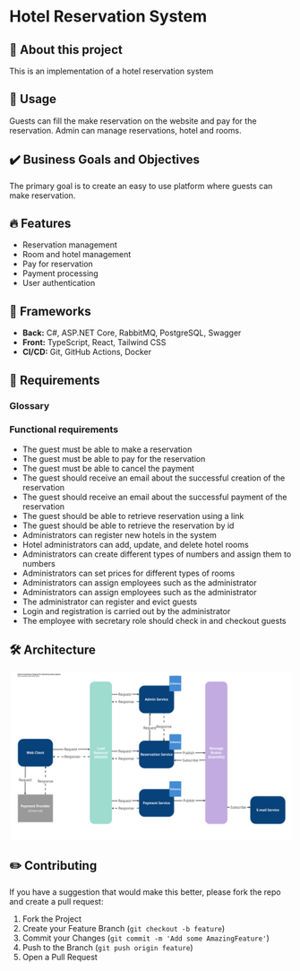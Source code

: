 # Hotel Reservation System

## 👋 About this project

This is an implementation of a hotel reservation system

## 🎲 Usage

Guests can fill the make reservation on the website and pay for the reservation. Admin can manage reservations, hotel and rooms.

## ✔️ Business Goals and Objectives

The primary goal is to create an easy to use platform where guests can make reservation.

## 🔥 Features

- Reservation management
- Room and hotel management
- Pay for reservation
- Payment processing
- User authentication

## 🤖 Frameworks

- **Back:** C#, ASP.NET Core, RabbitMQ, PostgreSQL, Swagger
- **Front:** TypeScript, React, Tailwind CSS
- **CI/CD:** Git, GitHub Actions, Docker

## 📑 Requirements

### Glossary

### Functional requirements

- The guest must be able to make a reservation
- The guest must be able to pay for the reservation
- The guest must be able to cancel the payment
- The guest should receive an email about the successful creation of the reservation
- The guest should receive an email about the successful payment of the reservation
- The guest should be able to retrieve reservation using a link
- The guest should be able to retrieve the reservation by id
- Administrators can register new hotels in the system
- Hotel administrators can add, update, and delete hotel rooms
- Administrators can create different types of numbers and assign them to numbers
- Administrators can set prices for different types of rooms
- Administrators can assign employees such as the administrator
- Administrators can assign employees such as the administrator
- The administrator can register and evict guests
- Login and registration is carried out by the administrator
- The employee with secretary role should check in and checkout guests

## 🛠️ Architecture

![architecture](./assets/architecture.jpg)

## ✏️ Contributing

If you have a suggestion that would make this better, please fork the repo and create a pull request:

1. Fork the Project
2. Create your Feature Branch (`git checkout -b feature`)
3. Commit your Changes (`git commit -m 'Add some AmazingFeature'`)
4. Push to the Branch (`git push origin feature`)
5. Open a Pull Request
